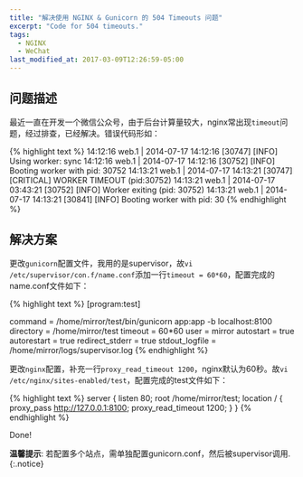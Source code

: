 ```yaml
---
title: "解决使用 NGINX & Gunicorn 的 504 Timeouts 问题"
excerpt: "Code for 504 timeouts."
tags: 
  - NGINX
  - WeChat
last_modified_at: 2017-03-09T12:26:59-05:00
---
```



## 问题描述
最近一直在开发一个微信公众号，由于后台计算量较大，nginx常出现`timeout`问题，经过排查，已经解决。错误代码形如：

{% highlight text %}
14:12:16 web.1  | 2014-07-17 14:12:16 [30747] [INFO] Using worker: sync
14:12:16 web.1  | 2014-07-17 14:12:16 [30752] [INFO] Booting worker with pid: 30752
14:13:21 web.1  | 2014-07-17 14:13:21 [30747] [CRITICAL] WORKER TIMEOUT (pid:30752)
14:13:21 web.1  | 2014-07-17 03:43:21 [30752] [INFO] Worker exiting (pid: 30752)
14:13:21 web.1  | 2014-07-17 14:13:21 [30841] [INFO] Booting worker with pid: 30
{% endhighlight %}

## 解决方案

更改`gunicorn`配置文件，我用的是supervisor，故`vi /etc/supervisor/con.f/name.conf`添加一行`timeout = 60*60`，配置完成的name.conf文件如下：
	
{% highlight text %}
[program:test]
		
command = /home/mirror/test/bin/gunicorn app:app -b localhost:8100
directory = /home/mirror/test
timeout = 60*60
user = mirror
autostart = true
autorestart = true
redirect_stderr = true
stdout_logfile = /home/mirror/logs/supervisor.log
{% endhighlight %}



更改`nginx`配置，补充一行`proxy_read_timeout 1200`，nginx默认为60秒。故`vi /etc/nginx/sites-enabled/test`，配置完成的test文件如下：


{% highlight text %}
server {
    listen 80;
    root /home/mirror/test;
    location / {
		proxy_pass http://127.0.0.1:8100;
		proxy_read_timeout 1200;
		}
    }
{% endhighlight %}

Done!

**温馨提示**: 若配置多个站点，需单独配置gunicorn.conf，然后被supervisor调用.
{:.notice}


